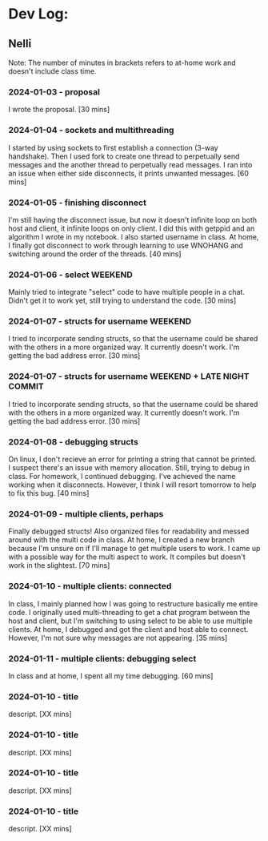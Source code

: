 # Dev Log:

## Nelli
Note: The number of minutes in brackets refers to at-home work and doesn't include class time. 
### 2024-01-03 - proposal
I wrote the proposal. [30 mins]

### 2024-01-04 - sockets and multithreading
I started by using sockets to first establish a connection (3-way handshake). Then I used fork to create one thread to perpetually send messages and the another thread to perpetually read messages. I ran into an issue when either side disconnects, it prints unwanted messages. [60 mins]

### 2024-01-05 - finishing disconnect
I'm still having the disconnect issue, but now it doesn't infinite loop on both host and client, it infinite loops on only client. I did this with getppid and an algorithm I wrote in my notebook. I also started username in class. At home, I finally got disconnect to work through learning to use WNOHANG and switching around the order of the threads. [40 mins]

### 2024-01-06 - select WEEKEND
Mainly tried to integrate "select" code to have multiple people in a chat. Didn't get it to work yet, still trying to understand the code. [30 mins]

### 2024-01-07 - structs for username WEEKEND
I tried to incorporate sending structs, so that the username could be shared with the others in a more organized way. It currently doesn't work. I'm getting the bad address error. [30 mins]

### 2024-01-07 - structs for username WEEKEND + LATE NIGHT COMMIT
I tried to incorporate sending structs, so that the username could be shared with the others in a more organized way. It currently doesn't work. I'm getting the bad address error. [30 mins]

### 2024-01-08 - debugging structs 
On linux, I don't recieve an error for printing a string that cannot be printed. I suspect there's an issue with memory allocation. Still, trying to debug in class. For homework, I continued debugging. I've achieved the name working when it disconnects. However, I think I will resort tomorrow to help to fix this bug. [40 mins]

### 2024-01-09 - multiple clients, perhaps
Finally debugged structs! Also organized files for readability and messed around with the multi code in class. At home, I created a new branch because I'm unsure on if I'll manage to get multiple users to work. I came up with a possible way for the multi aspect to work. It compiles but doesn't work in the slightest. [70 mins]

### 2024-01-10 - multiple clients: connected
In class, I mainly planned how I was going to restructure basically me entire code. I originally used multi-threading to get a chat program between the host and client, but I'm switching to using select to be able to use multiple clients. At home, I debugged and got the client and host able to connect. However, I'm not sure why messages are not appearing. [35 mins]

### 2024-01-11 - multiple clients: debugging select
In class and at home, I spent all my time debugging. [60 mins]

### 2024-01-10 - title 
descript. [XX mins]

### 2024-01-10 - title 
descript. [XX mins]

### 2024-01-10 - title 
descript. [XX mins]

### 2024-01-10 - title 
descript. [XX mins]

